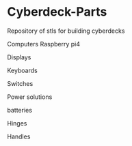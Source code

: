# Cyberdeck-Parts

Repository of stls for building cyberdecks

Computers
Raspberry pi4

Displays

Keyboards

Switches

Power solutions

batteries

Hinges

Handles
